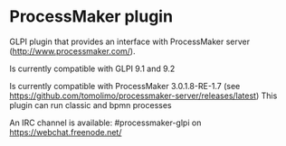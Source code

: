 # ProcessMaker plugin

GLPI plugin that provides an interface with ProcessMaker server (http://www.processmaker.com/).

Is currently compatible with GLPI 9.1 and 9.2

Is currently compatible with ProcessMaker 3.0.1.8-RE-1.7 (see https://github.com/tomolimo/processmaker-server/releases/latest)
This plugin can run classic and bpmn processes

An IRC channel is available: #processmaker-glpi on https://webchat.freenode.net/
